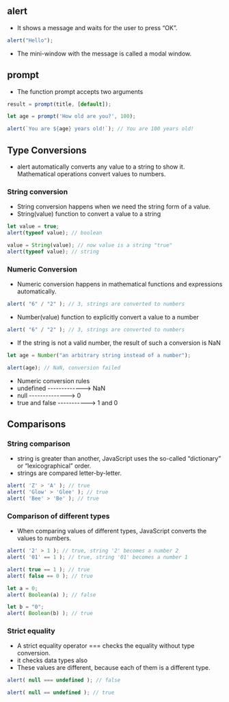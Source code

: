 ## alert
* It shows a message and waits for the user to press “OK”.
``` javascript
alert("Hello");
```
* The mini-window with the message is called a modal window. 


## prompt
* The function prompt accepts two arguments
``` javascript
result = prompt(title, [default]);
```

``` javascript
let age = prompt('How old are you?', 100);

alert(`You are ${age} years old!`); // You are 100 years old!
```


## Type Conversions
* alert automatically converts any value to a string to show it. Mathematical operations convert values to numbers.


### String conversion 
* String conversion happens when we need the string form of a value.
* String(value) function to convert a value to a string
``` javascript
let value = true;
alert(typeof value); // boolean

value = String(value); // now value is a string "true"
alert(typeof value); // string
```

### Numeric Conversion
* Numeric conversion happens in mathematical functions and expressions automatically.
``` javascript
alert( "6" / "2" ); // 3, strings are converted to numbers
```
* Number(value) function to explicitly convert a value to a number
``` javascript
alert( "6" / "2" ); // 3, strings are converted to numbers
```

* If the string is not a valid number, the result of such a conversion is NaN
``` javascript
let age = Number("an arbitrary string instead of a number");

alert(age); // NaN, conversion failed
``` 
* Numeric conversion rules
* undefined  -------------> 	NaN
* null  -------------->  	0
* true and false -----------> 	1 and 0


## Comparisons
### String comparison
* string is greater than another, JavaScript uses the so-called “dictionary” or “lexicographical” order.
* strings are compared letter-by-letter.
``` javascript
alert( 'Z' > 'A' ); // true
alert( 'Glow' > 'Glee' ); // true
alert( 'Bee' > 'Be' ); // true
```
### Comparison of different types
* When comparing values of different types, JavaScript converts the values to numbers.
``` javascript
alert( '2' > 1 ); // true, string '2' becomes a number 2
alert( '01' == 1 ); // true, string '01' becomes a number 1
```


``` javascript
alert( true == 1 ); // true
alert( false == 0 ); // true
```



``` javascript
let a = 0;
alert( Boolean(a) ); // false

let b = "0";
alert( Boolean(b) ); // true
```


### Strict equality
* A strict equality operator === checks the equality without type conversion.
* it checks data types also
* These values are different, because each of them is a different type.
``` javascript
alert( null === undefined ); // false
```

``` javascript
alert( null == undefined ); // true
```



